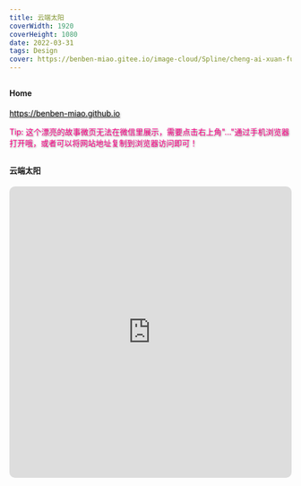 ```yaml
---
title: 云端太阳
coverWidth: 1920
coverHeight: 1080
date: 2022-03-31
tags: Design
cover: https://benben-miao.gitee.io/image-cloud/Spline/cheng-ai-xuan-fu.png
---
```


<!-- <div style="background-color: #eeeeee; width: 120px; padding:5px 20px; border-radius: 3px;">Read More</div> -->
<!-- more -->

## 
#### Home
<div class="card">
  <a href="https://benben-miao.github.io" style="text-shadow: 1px 1px 3px #888;">https://benben-miao.github.io</a>
  <p style="text-shadow: 1px 1px 3px #888; color: #ff0088;">Tip: 这个漂亮的故事微页无法在微信里展示，需要点击右上角"..."通过手机浏览器打开哦，或者可以将网站地址复制到浏览器访问即可！</p>
</div>

## 
#### 云端太阳
<div class="frame">
  <iframe frameborder="0" allowfullscreen mozallowfullscreen="true" webkitallowfullscreen="true" allow="fullscreen; autoplay; vr" 
  style="width: 100%; height: 520px; border-radius: 10px;" 
  src="https://13986598.fkwcd.cn/index.jsp?id=daqp6Z38&qr=">
  </iframe>
</div>